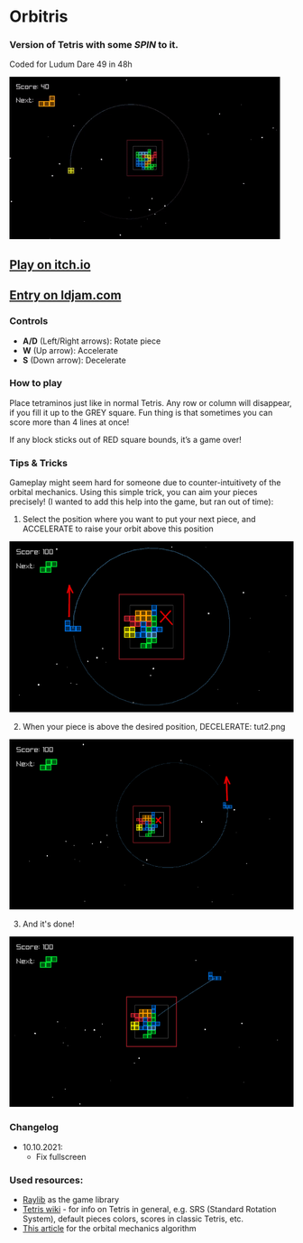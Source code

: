 # Orbitris

### Version of Tetris with some *SPIN* to it.

Coded for Ludum Dare 49 in 48h

![Cover](/assets/cover.gif)

## [Play on itch.io](https://catinthedark.itch.io/orbitris)
## [Entry on ldjam.com](https://ldjam.com/events/ludum-dare/49/orbitris)

### Controls

* **A/D** (Left/Right arrows): Rotate piece
* **W** (Up arrow): Accelerate
* **S** (Down arrow): Decelerate

### How to play

Place tetraminos just like in normal Tetris. Any row or column will disappear, if you fill it up to the GREY square. Fun thing is that sometimes you can score more than 4 lines at once!

If any block sticks out of RED square bounds, it’s a game over!

### Tips & Tricks

Gameplay might seem hard for someone due to counter-intuitivety of the orbital mechanics. Using this simple trick, you can aim your pieces precisely! (I wanted to add this help into the game, but ran out of time):

1) Select the position where you want to put your next piece, and ACCELERATE to raise your orbit above this position

![Tip 1](assets/tip1.png)

2) When your piece is above the desired position, DECELERATE: tut2.png

![Tip 2](assets/tip2.png)

3) And it's done!

![Tip3](assets/tip3.png)

### Changelog

* 10.10.2021:
  - Fix fullscreen

### Used resources:

* [Raylib](https://github.com/raysan5/raylib) as the game library
* [Tetris wiki](https://tetris.fandom.com/) - for info on Tetris in general, e.g. SRS (Standard Rotation System), default pieces colors, scores in classic Tetris, etc.
* [This article](https://evgenii.com/blog/earth-orbit-simulation/) for the orbital mechanics algorithm
